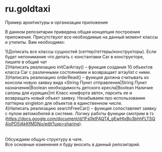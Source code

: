 # ru.goldtaxi
Пример архитиктуры и организации приложения

В данном репозитарии приведена общая концепция построения приложения. Присутствуют все необходимые на данный момент классы и утилиты.
Вам необходимо:<br>

1)Дописать все классы сущностей (сеттер/геттеры/конструкторы). Если будет непонимание что делать с константами Car в конструкторе, пишите в общий чат<br> 
2)Написать реализацию initCarArray() – функция создания 10 объектов класса Car с различными состояниями и возвращает arraylist с ними.<br>
3)Написать реализацию orderRead() – функция должна считывать из консоли новую заявку вида «String Пункт отправления|String Пункт назначения|Boolean необходимость детского кресла|Boolean Наличие салоны для курящих|int Класс комфорта авто», парсить ее и возвращать новый объект заявку. Незабываем про использование паттерна singleton для объектов в единственном числе.<br>
4)Написать реализацию searchFreeCar() – функция сопоставляет заявку с пулом автомобилей в системе. Логику работы функции смотрим в тз (https://docs.google.com/document/d/1Fs0ktFAQT4_gEwHIxBo3bhhFLTSQ4ioPD5iAkKfMDNo/edit?usp=sharing).<br>
<br><br>
Обсуждаем общую структуру в чате.<br>
Все основные изменения я буду вносить в данный репозитарий.



